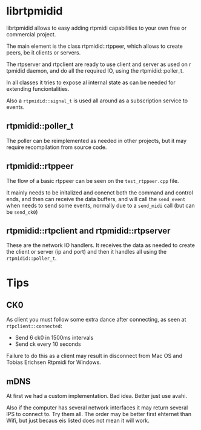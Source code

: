 # librtpmidid

librtpmidid allows to easy adding rtpmidi capabilities to your own free or
commercial project.

The main element is the class rtpmidid::rtppeer, which allows to create peers,
be it clients or servers.

The rtpserver and rtpclient are ready to use client and server as used on r
tpmidid daemon, and do all the required IO, using the
rtpmidid::poller_t.

In all classes it tries to expose al internal state as can be needed for
extending funciontalities.

Also a `rtpmidid::signal_t` is used all around as a subscription service to
events.

## rtpmidid::poller_t

The poller can be reimplemented as needed in other projects, but it may require
recompilation from source code.

## rtpmidid::rtppeer

The flow of a basic rtppeer can be seen on the `test_rtppeer.cpp` file.

It mainly needs to be initalized and conenct both the command and control
ends, and then can receive the data buffers, and will call the `send_event` when
needs to send some events, normally due to a `send_midi` call (but can be
`send_ck0`)

## rtpmidid::rtpclient and rtpmidid::rtpserver

These are the network IO handlers. It receives the data as needed to create the
client or server (ip and port) and then it handles all using the
`rtpmidid::poller_t`.

# Tips

## CK0

As client you must follow some extra dance after connecting, as seen at
`rtpclient::connected`:

- Send 6 ck0 in 1500ms intervals
- Send ck every 10 seconds

Failure to do this as a client may result in disconnect from Mac OS and Tobias
Erichsen Rtpmidi for Windows.

## mDNS

At first we had a custom implementation. Bad idea. Better just use avahi.

Also if the computer has several network interfaces it may return several IPS to
connect to. Try them all. The order may be better first ehternet than Wifi, but
just becaus eis listed does not mean it will work.
